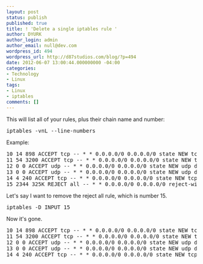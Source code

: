 ```yaml
---
layout: post
status: publish
published: true
title: ! 'Delete a single iptables rule '
author: DYURK
author_login: admin
author_email: null@dev.com
wordpress_id: 494
wordpress_url: http://d87studios.com/blog/?p=494
date: 2012-06-07 13:00:44.000000000 -04:00
categories:
- Technology
- Linux
tags:
- Linux
- iptables
comments: []
---
```

This will list all of your rules, plus their chain name and number:
<pre lang="shell" prompt="$">iptables -vnL --line-numbers</pre>
Example:
<pre>10 14 898 ACCEPT tcp -- * * 0.0.0.0/0 0.0.0.0/0 state NEW tcp dpt:139 
11 54 3200 ACCEPT tcp -- * * 0.0.0.0/0 0.0.0.0/0 state NEW tcp dpt:445 
12 0 0 ACCEPT udp -- * * 0.0.0.0/0 0.0.0.0/0 state NEW udp dpt:137 
13 0 0 ACCEPT udp -- * * 0.0.0.0/0 0.0.0.0/0 state NEW udp dpt:138 
14 4 240 ACCEPT tcp -- * * 0.0.0.0/0 0.0.0.0/0 state NEW tcp dpt:22 
15 2344 325K REJECT all -- * * 0.0.0.0/0 0.0.0.0/0 reject-with icmp-host-prohibited</pre>
Let's say I want to remove the reject all rule, which is number 15.
<pre lang="shell" prompt="$">iptables -D INPUT 15</pre>
Now it's gone.
<pre>10 14 898 ACCEPT tcp -- * * 0.0.0.0/0 0.0.0.0/0 state NEW tcp dpt:139 
11 54 3200 ACCEPT tcp -- * * 0.0.0.0/0 0.0.0.0/0 state NEW tcp dpt:445 
12 0 0 ACCEPT udp -- * * 0.0.0.0/0 0.0.0.0/0 state NEW udp dpt:137 
13 0 0 ACCEPT udp -- * * 0.0.0.0/0 0.0.0.0/0 state NEW udp dpt:138 
14 4 240 ACCEPT tcp -- * * 0.0.0.0/0 0.0.0.0/0 state NEW tcp dpt:22</pre>
